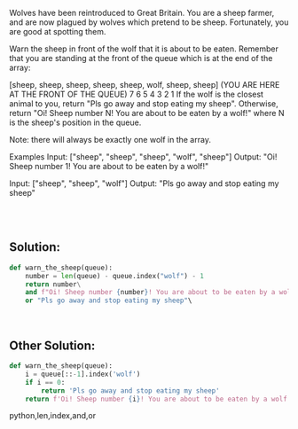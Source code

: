 Wolves have been reintroduced to Great Britain. You are a sheep farmer, and are now plagued by wolves which pretend to be sheep. Fortunately, you are good at spotting them.

Warn the sheep in front of the wolf that it is about to be eaten. Remember that you are standing at the front of the queue which is at the end of the array:

[sheep, sheep, sheep, sheep, sheep, wolf, sheep, sheep]      (YOU ARE HERE AT THE FRONT OF THE QUEUE)
   7      6      5      4      3            2      1
If the wolf is the closest animal to you, return "Pls go away and stop eating my sheep". Otherwise, return "Oi! Sheep number N! You are about to be eaten by a wolf!" where N is the sheep's position in the queue.

Note: there will always be exactly one wolf in the array.

Examples
Input: ["sheep", "sheep", "sheep", "wolf", "sheep"]
Output: "Oi! Sheep number 1! You are about to be eaten by a wolf!"

Input: ["sheep", "sheep", "wolf"]
Output: "Pls go away and stop eating my sheep"

<br><br>

## Solution:

```py
def warn_the_sheep(queue):
    number = len(queue) - queue.index("wolf") - 1
    return number\
    and f"Oi! Sheep number {number}! You are about to be eaten by a wolf!"\
    or "Pls go away and stop eating my sheep"\
```

<br>

## Other Solution:

```py
def warn_the_sheep(queue):
    i = queue[::-1].index('wolf')
    if i == 0:
        return 'Pls go away and stop eating my sheep'
    return f'Oi! Sheep number {i}! You are about to be eaten by a wolf!'
```

<tag>python,len,index,and,or</tag>